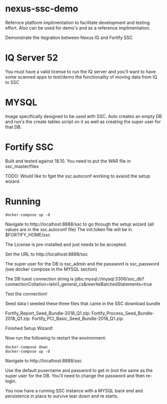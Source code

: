 # nexus-ssc-demo

Refernce platform implimentation to facilitate development and testing effort. Also can be used for demo's and as a reference implimentation.

Demonstrate the itegration between Nexus IQ and Fortify SSC

# IQ Server 52
You must have a valid license to run the IQ server and you'll want to have some scanned apps to test/demo the functionality of moving data from IQ to SSC

# MYSQL
Image specifically designed to be used with SSC. Auto creates an empty DB and run's the create tables script on it as well as creating the super user for that DB.

# Fortify SSC
Built and tested against 18.10. You need to put the WAR file in ssc_master/files

TODO: Would like to fget the ssc.autoconf working to avaoid the setup wizard.

# Running
```
docker-compose up -d
```

Navigate to http://localhost:8888/ssc to go through the setup wizard (all values are in the ssc.autoconf file)
The init.token file will be in $FORTIFY_HOME/ssc

The License is pre-installed and just needs to be accepted.

Set the URL to http://localhost:8888/ssc

The super user for the DB is ssc_admin and the password is ssc_password (see docker compose in the MYSQL section)

The DB tuest connection string is
jdbc:mysql://mysql:3306/ssc_db?connectionCollation=latin1_general_cs&rewriteBatchedStatements=true

Test the connection!

Seed data
I seeded these three files that came in the SSC download bundle

Fortify_Report_Seed_Bundle-2018_Q1.zip: 
Fortify_Process_Seed_Bundle-2018_Q1.zip: 
Fortify_PCI_Basic_Seed_Bundle-2018_Q1.zip: 

Finished Setup Wizard!

Now run the following to restart the environment:
```
docker-compose down
docker-compose up -d
```
Navigate to http://localhost:8888/ssc

Use the default pusername and password to get in (not the same as the super user for the DB. You'll need to change the password and then re-login.

You now have a running SSC instance with a MYSQL back end and persistence in place to survive tear down and re starts.
